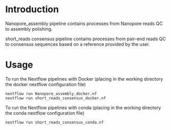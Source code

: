 # Introduction
Nanopore_assembly pipeline contains processes from Nanopore reads QC to assembly polishing.

short_reads consensus pipeline contains processes from pair-end reads QC to consensus sequences based on a reference provided by the user.

# Usage
To run the Nextflow pipelines with Docker (placing in the working directory the docker nextflow configuration file)
```
nextflow run Nanopore_assembly_docker.nf
nextflow run short_reads_consensus_docker.nf
```

To run the Nextflow pipelines with conda (placing in the working directory the conda nextflow configuration file)
```
nextflow run short_reads_consensus_conda.nf
```
